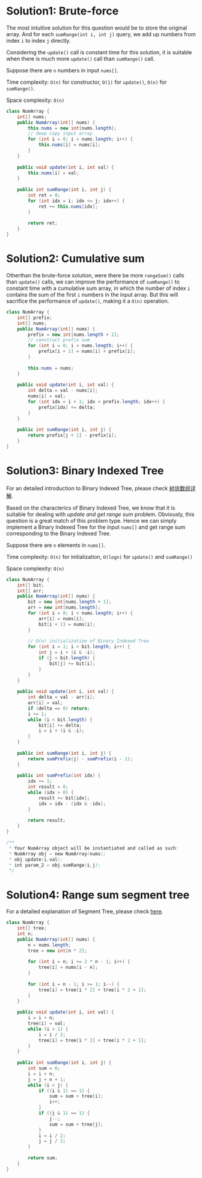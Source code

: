 # Solution1: Brute-force

The most intuitive solution for this question would be to store the original array. And for each `sumRange(int i, int j)` query, we add up numbers from index `i` to index `j` directly.  

Considering the `update()` call is constant time for this solution, it is suitable when there is much more `update()` call than `sumRange()` call.  

Suppose there are `n` numbers in input `nums[]`.  

Time complexity: `O(n)` for constructor, `O(1)` for `update()`, `O(n)` for `sumRange()`.  

Space complexity: `O(n)`  

```Java
class NumArray {
    int[] nums;
    public NumArray(int[] nums) {
        this.nums = new int[nums.length];
        // deep copy input array
        for (int i = 0; i < nums.length; i++) {
            this.nums[i] = nums[i];
        }
    }
    
    public void update(int i, int val) {
        this.nums[i] = val;
    }
    
    public int sumRange(int i, int j) {
        int ret = 0;
        for (int idx = i; idx <= j; idx++) {
            ret += this.nums[idx];
        }
        
        return ret;
    }
}
```

# Solution2: Cumulative sum

Otherthan the brute-force solution, were there be more `rangeSum()` calls than `update()` calls, we can improve the performance of `sumRange()` to constant time with a cumulative sum array, in which the number of index `i` contains the sum of the first `i` numbers in the input array. But this will sacrifice the performance of `update()`, making it a `O(n)` operation.  

```Java
class NumArray {
    int[] prefix;
    int[] nums;
    public NumArray(int[] nums) {
        prefix = new int[nums.length + 1];
        // construct prefix sum
        for (int i = 0; i < nums.length; i++) {
            prefix[i + 1] = nums[i] + prefix[i];
        }
        
        this.nums = nums;
    }
    
    public void update(int i, int val) {
        int delta = val - nums[i];
        nums[i] = val;
        for (int idx = i + 1; idx < prefix.length; idx++) {
            prefix[idx] += delta;
        }
    }
    
    public int sumRange(int i, int j) {
        return prefix[j + 1] - prefix[i];
    }
}
```

# Solution3: Binary Indexed Tree

For an detailed introduction to Binary Indexed Tree, please check [树状数组详解](http://blog.csdn.net/Yaokai_AssultMaster/article/details/79492190).  

Based on the characterics of Binary Indexed Tree, we know that it is suitable for dealing with _update and get range sum_ problem. Obviously, this question is a great match of this problem type. Hence we can simply implement a Binary Indexed Tree for the input `nums[]` and get range sum corresponding to the Binary Indexed Tree.  

Suppose there are `n` elements in `nums[]`. 

Time complexity: `O(n)` for initialization, `O(logn)` for `update()` and `sumRange()`

Space complexity: `O(n)`

```Java
class NumArray {
    int[] bit;
    int[] arr;
    public NumArray(int[] nums) {
        bit = new int[nums.length + 1];
        arr = new int[nums.length];
        for (int i = 0; i < nums.length; i++) {
            arr[i] = nums[i];
            bit[i + 1] = nums[i];
        }
        
        // O(n) initialization of Binary Indexed Tree
        for (int i = 1; i < bit.length; i++) {
            int j = i + (i & -i);
            if (j < bit.length) {
                bit[j] += bit[i];
            }
        }
    }
    
    public void update(int i, int val) {
        int delta = val - arr[i];
        arr[i] = val;
        if (delta == 0) return;
        i += 1;
        while (i < bit.length) {
            bit[i] += delta;
            i = i + (i & -i);
        }
    }
    
    public int sumRange(int i, int j) {
        return sumPrefix(j) - sumPrefix(i - 1);
    }
    
    public int sumPrefix(int idx) {
        idx += 1;
        int result = 0;
        while (idx > 0) {
            result += bit[idx];
            idx = idx - (idx & -idx);
        }
        
        return result;
    }
}

/**
 * Your NumArray object will be instantiated and called as such:
 * NumArray obj = new NumArray(nums);
 * obj.update(i,val);
 * int param_2 = obj.sumRange(i,j);
 */
```

# Solution4: Range sum segment tree

For a detailed explanation of Segment Tree, please check [here](http://blog.csdn.net/Yaokai_AssultMaster/article/details/79599809). 

```Java
class NumArray {
    int[] tree;
    int n;
    public NumArray(int[] nums) {
        n = nums.length;
        tree = new int[n * 2];
        
        for (int i = n; i <= 2 * n - 1; i++) {
            tree[i] = nums[i - n];
        }
        
        for (int i = n - 1; i >= 1; i--) {
            tree[i] = tree[i * 2] + tree[i * 2 + 1];
        }
    }
    
    public void update(int i, int val) {
        i = i + n;
        tree[i] = val;
        while (i > 1) {
            i = i / 2;
            tree[i] = tree[i * 2] + tree[i * 2 + 1];
        }
    }
    
    public int sumRange(int i, int j) {
        int sum = 0;
        i = i + n;
        j = j + n + 1;
        while (i < j) {
            if ((i & 1) == 1) {
                sum = sum + tree[i];
                i++;
            }
            if ((j & 1) == 1) {
                j--;
                sum = sum + tree[j];
            }
            i = i / 2;
            j = j / 2;
        }
        
        return sum;
    }
}
```
